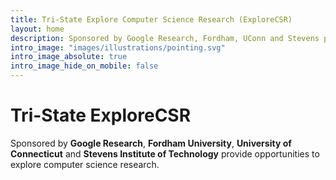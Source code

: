 ```yaml
---
title: Tri-State Explore Computer Science Research (ExploreCSR)
layout: home
description: Sponsored by Google Research, Fordham, UConn and Stevens provide opportunities to explore computer science research.
intro_image: "images/illustrations/pointing.svg"
intro_image_absolute: true
intro_image_hide_on_mobile: false
---
```


# Tri-State ExploreCSR

Sponsored by **Google Research**, **Fordham University**, **University of Connecticut** and **Stevens Institute of Technology** provide opportunities to explore computer science research.
